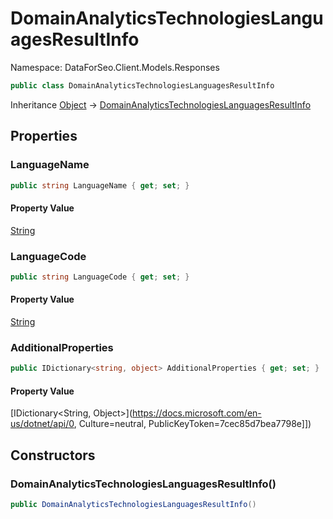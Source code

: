 # DomainAnalyticsTechnologiesLanguagesResultInfo

Namespace: DataForSeo.Client.Models.Responses

```csharp
public class DomainAnalyticsTechnologiesLanguagesResultInfo
```

Inheritance [Object](https://docs.microsoft.com/en-us/dotnet/api/Object) → [DomainAnalyticsTechnologiesLanguagesResultInfo](./DomainAnalyticsTechnologiesLanguagesResultInfo.md)

## Properties

### **LanguageName**

```csharp
public string LanguageName { get; set; }
```

#### Property Value

[String](https://docs.microsoft.com/en-us/dotnet/api/String)<br>

### **LanguageCode**

```csharp
public string LanguageCode { get; set; }
```

#### Property Value

[String](https://docs.microsoft.com/en-us/dotnet/api/String)<br>

### **AdditionalProperties**

```csharp
public IDictionary<string, object> AdditionalProperties { get; set; }
```

#### Property Value

[IDictionary&lt;String, Object&gt;](https://docs.microsoft.com/en-us/dotnet/api/0, Culture=neutral, PublicKeyToken=7cec85d7bea7798e]])<br>

## Constructors

### **DomainAnalyticsTechnologiesLanguagesResultInfo()**

```csharp
public DomainAnalyticsTechnologiesLanguagesResultInfo()
```
